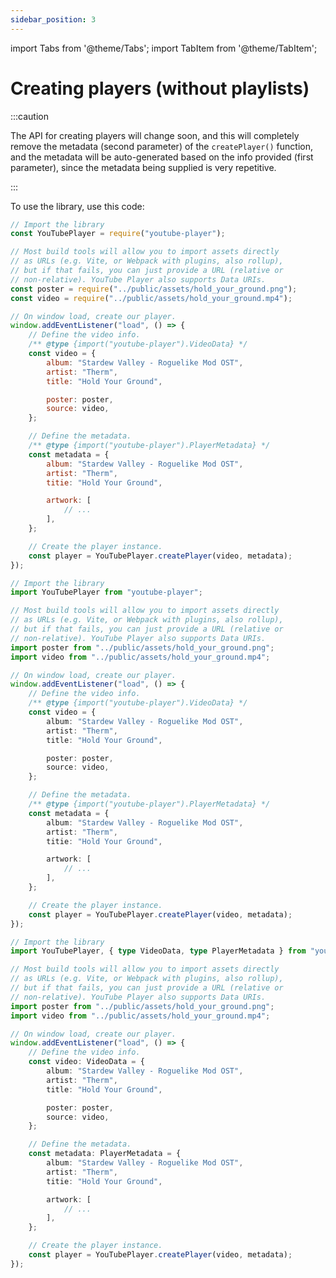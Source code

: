 ```yaml
---
sidebar_position: 3
---
```


import Tabs from '@theme/Tabs';
import TabItem from '@theme/TabItem';

# Creating players (without playlists)

:::caution

The API for creating players will change soon, and this
will completely remove the metadata (second parameter)
of the `createPlayer()` function, and the metadata will
be auto-generated based on the info provided (first
parameter), since the metadata being supplied is very
repetitive.

:::

To use the library, use this code:

<Tabs groupId="language-formats">
  <TabItem value="cjs" label="CommonJS Modules" default>

```js
// Import the library
const YouTubePlayer = require("youtube-player");

// Most build tools will allow you to import assets directly
// as URLs (e.g. Vite, or Webpack with plugins, also rollup),
// but if that fails, you can just provide a URL (relative or
// non-relative). YouTube Player also supports Data URIs.
const poster = require("../public/assets/hold_your_ground.png");
const video = require("../public/assets/hold_your_ground.mp4");

// On window load, create our player.
window.addEventListener("load", () => {
    // Define the video info.
    /** @type {import("youtube-player").VideoData} */
    const video = {
        album: "Stardew Valley - Roguelike Mod OST",
        artist: "Therm",
        title: "Hold Your Ground",

        poster: poster,
        source: video,
    };

    // Define the metadata.
    /** @type {import("youtube-player").PlayerMetadata} */
    const metadata = {
        album: "Stardew Valley - Roguelike Mod OST",
        artist: "Therm",
        titie: "Hold Your Ground",

        artwork: [
            // ...
        ],
    };

    // Create the player instance.
    const player = YouTubePlayer.createPlayer(video, metadata);
});
```
  </TabItem>
  <TabItem value="esm" label="ES Modules">

```ts
// Import the library
import YouTubePlayer from "youtube-player";

// Most build tools will allow you to import assets directly
// as URLs (e.g. Vite, or Webpack with plugins, also rollup),
// but if that fails, you can just provide a URL (relative or
// non-relative). YouTube Player also supports Data URIs.
import poster from "../public/assets/hold_your_ground.png";
import video from "../public/assets/hold_your_ground.mp4";

// On window load, create our player.
window.addEventListener("load", () => {
    // Define the video info.
    /** @type {import("youtube-player").VideoData} */
    const video = {
        album: "Stardew Valley - Roguelike Mod OST",
        artist: "Therm",
        title: "Hold Your Ground",

        poster: poster,
        source: video,
    };

    // Define the metadata.
    /** @type {import("youtube-player").PlayerMetadata} */
    const metadata = {
        album: "Stardew Valley - Roguelike Mod OST",
        artist: "Therm",
        titie: "Hold Your Ground",

        artwork: [
            // ...
        ],
    };

    // Create the player instance.
    const player = YouTubePlayer.createPlayer(video, metadata);
});
```
  </TabItem>
  <TabItem value="ts" label="TypeScript">

```ts
// Import the library
import YouTubePlayer, { type VideoData, type PlayerMetadata } from "youtube-player";

// Most build tools will allow you to import assets directly
// as URLs (e.g. Vite, or Webpack with plugins, also rollup),
// but if that fails, you can just provide a URL (relative or
// non-relative). YouTube Player also supports Data URIs.
import poster from "../public/assets/hold_your_ground.png";
import video from "../public/assets/hold_your_ground.mp4";

// On window load, create our player.
window.addEventListener("load", () => {
    // Define the video info.
    const video: VideoData = {
        album: "Stardew Valley - Roguelike Mod OST",
        artist: "Therm",
        title: "Hold Your Ground",

        poster: poster,
        source: video,
    };

    // Define the metadata.
    const metadata: PlayerMetadata = {
        album: "Stardew Valley - Roguelike Mod OST",
        artist: "Therm",
        titie: "Hold Your Ground",

        artwork: [
            // ...
        ],
    };

    // Create the player instance.
    const player = YouTubePlayer.createPlayer(video, metadata);
});
```
  </TabItem>
</Tabs>
